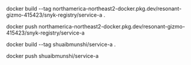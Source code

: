 docker build --tag northamerica-northeast2-docker.pkg.dev/resonant-gizmo-415423/snyk-registry/service-a .

docker push northamerica-northeast2-docker.pkg.dev/resonant-gizmo-415423/snyk-registry/service-a

docker build --tag shuaibmunshi/service-a .

docker push shuaibmunshi/service-a